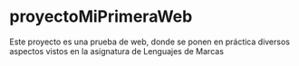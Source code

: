 # proyectoMiPrimeraWeb
Este proyecto es una prueba de web, donde se ponen en práctica diversos aspectos vistos en la asignatura de Lenguajes de Marcas
